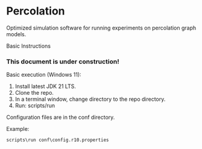 # Percolation

Optimized simulation software for running experiments on percolation graph models.

Basic Instructions

### This document is under construction!

Basic execution (Windows 11):

1. Install latest JDK 21 LTS. 
2. Clone the repo.
3. In a terminal window, change directory to the repo directory.
4. Run: scripts/run <configuration file>

Configuration files are in the conf directory.

Example:

```scripts\run conf\config.r10.properties```
